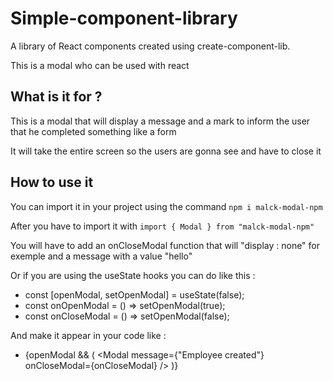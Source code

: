 # Simple-component-library

A library of React components created using create-component-lib.

This is a modal who can be used with react 

## What is it for ? 

This is a modal that will display a message and a mark to inform the user that he completed something like a form 

It will take the entire screen so the users are gonna see and have to close it

## How to use it

You can import it in your project using the command ```npm i malck-modal-npm```

After you have to import it with ```import { Modal } from "malck-modal-npm"```

You will have to add an onCloseModal function that will "display : none" for exemple and a message with a value "hello" 

Or if you are using the useState hooks you can do like this : 

  - const [openModal, setOpenModal] = useState(false);
 -  const onOpenModal = () => setOpenModal(true);
 - const onCloseModal = () => setOpenModal(false);
  
And make it appear in your code like : 
- {openModal && (
       <Modal message={"Employee created"} onCloseModal={onCloseModal} />
  )}